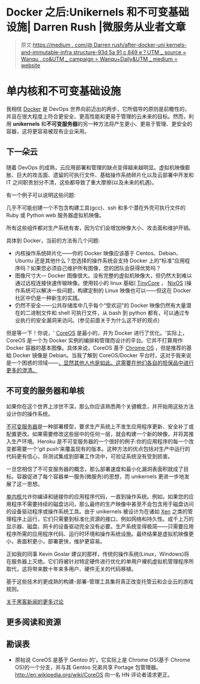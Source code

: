 # Docker 之后:Unikernels 和不可变基础设施| Darren Rush |微服务从业者文章

> 原文:[https://medium . com/@ Darren rush/after-docker-uni kernels-and-immutable-infra structure-93d 5a 91 c 849 e？UTM _ source = Wanqu . co&UTM _ campaign = Wanqu+Daily&UTM _ medium = website](https://medium.com/@darrenrush/after-docker-unikernels-and-immutable-infrastructure-93d5a91c849e?utm_source=wanqu.co&utm_campaign=Wanqu+Daily&utm_medium=website)

# 单内核和不可变基础设施

我相信 [Docker](https://www.docker.com/) 是 DevOps 世界向前迈出的两步，它所倡导的原则是前瞻性的，并且在很大程度上符合更安全、更高性能和更易于管理的云未来的目标。然而，利用 **unikernels** 和**不可变服务器**的另一种方法将产生更小、更易于管理、更安全的容器，这将更容易被现有企业采用。

## 下一朵云

随着 DevOps 的成熟，云应用部署和管理的缺点变得越来越明显。虚拟机映像膨胀、巨大的攻击面、遗留的可执行文件、基础操作系统碎片化以及云部署中开发和 IT 之间职责划分不清，这些都导致了重大摩擦(以及未来的机遇)。

有一个例子可以说明这些问题:

几乎不可能创建一个不包含构建工具(gcc)、ssh 和多个潜在外壳可执行文件的 Ruby 或 Python web 服务器虚拟机映像。

所有这些组件都对生产系统有害，因为它们会增加映像大小、攻击面和维护开销。

具体到 Docker，当前的方法有几个问题:

*   内核操作系统碎片化——你的 Docker 映像应该基于 Centos、Debian、Ubuntu 还是其他什么？您选择的操作系统会支持 Docker 上的“标准”应用程序吗？如果您必须自己维护所有图像，您的团队会获得优势吗？
*   图像尺寸大— Docker 图像很大。没有完整的虚拟机映像大，但仍然大到难以通过远程连接快速传输映像。使用较小的 linux 基础( [TinyCore](http://boot2docker.io/) ， [NixOS](http://nixos.org/) )操作系统可以解决一些问题，构建定制的 Linux 映像也可以——但这在 Docker 社区中仍是一种新生的实践。
*   仍然不安全——公共存储库中几乎每个“受欢迎”的 Docker 映像仍然有大量潜在的二进制文件和 shell 可执行文件，从 bash 到 python 都有，可以通过专业执行的安全漏洞来访问。(参见前面关于为什么这不好的观点)

但是等一下！你说，' [CoreOS](https://coreos.com/) 是最小的，并为 Docker 进行了优化。'实际上，CoreOS 是一个为 Docker 实例的编排和管理而设计的平台。它并不打算用作 Docker 容器的基本图像。具体来说，CoreOS 基于 [Chrome OS](http://en.wikipedia.org/wiki/CoreOS) ，但是推荐的基础 Docker 镜像是 Debian。当我了解到 CoreOS/Docker 平台时，这对于我来说是一个困惑的领域——[，显然其他人也是如此。这需要在他们各自的担保品中进行更多的澄清。](https://news.ycombinator.com/item?id=8088824)

## 不可变的服务器和单核

如果你在这个世界上涉世不深，那么你应该熟悉两个关键概念，并开始用这些方法设计你的操作系统。

[不可变服务器](http://martinfowler.com/bliki/ImmutableServer.html)是一种部署模型，要求生产系统上不发生应用程序更新、安全补丁或配置更改。如果需要修改这些层中的任何一层，就会构建一个新的映像，并将其推入生产环境。Heroku 是不可变服务器的一个很好的例子:你的应用程序的每一个改变都需要一个‘git push’来覆盖现有的版本。这种方法的优点包括对生产中运行的代码更有信心，将测试集成到部署工作流中，可验证系统没有受到损害。

一旦您相信了不可变服务器的概念，那么部署速度和最小化漏洞表面积就成了目标。容器促进了每个容器单一服务(微服务)的思想，而 unikernels 更进一步地发展了这一思想。

[单内核](http://queue.acm.org/detail.cfm?id=2566628)允许你编译和链接你的应用程序代码，一直到操作系统。例如，如果您的应用程序不需要持续的磁盘访问，那么最终的生产映像中甚至不会包含用于磁盘访问的设备驱动程序或操作系统工具。由于 unikernels 被设计为在诸如 [Xen](http://www.xenproject.org/) 之类的管理程序上运行，它们只需要到标准化资源的接口，例如网络和持久性。成千上万的显示器、磁盘、网卡的设备驱动完全没有必要。生产系统变得极简——只需要应用程序所需的应用程序代码、运行时环境和操作系统设施。最终结果是虚拟机映像更小，表面积更小，部署更快，维护更容易。

正如我的同事 Kevin Goslar 建议的那样，传统的操作系统(Linux，Windows)将在服务器上灭绝。它们将被针对特定硬件进行优化的单用户裸机虚拟机管理程序所取代，这将带来数十年来多用户、硬件无关的代码移植。

基于这些技术的更成熟的构建-部署-管理工具集将真正改变托管云和企业云的游戏规则。

[关于黑客新闻的更多讨论](https://news.ycombinator.com/item?id=8606968)

## 更多阅读和资源

## **勘误表**

*   原帖说 CoreOS 是基于 Gentoo 的’。它实际上是 Chrome OS(基于 Chrome OS)的一个分支，并与其 Gentoo 兄弟共享 Portage 包管理器。http://en.wikipedia.org/wiki/CoreOS 向一名 HN 评论者请求更正。